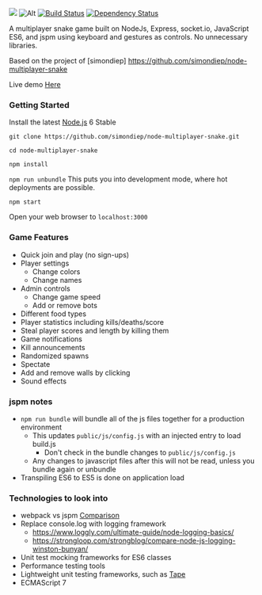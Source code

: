 [![](https://simondiep.github.io/img/node-multiplayer-snake.gif)](https://node-multiplayer-snake.herokuapp.com/)
![Alt](https://simondiep.github.io/img/snake.gif)
[![Build Status](https://travis-ci.org/simondiep/node-multiplayer-snake.svg?branch=master)](https://travis-ci.org/simondiep/node-multiplayer-snake)
[![Dependency Status](https://david-dm.org/simondiep/node-multiplayer-snake/status.svg?style=flat)](https://david-dm.org/simondiep/node-multiplayer-snake)  

A multiplayer snake game built on NodeJs, Express, socket.io, JavaScript ES6, and jspm using keyboard and gestures as controls.  No unnecessary libraries. 

Based on the project of [simondiep] https://github.com/simondiep/node-multiplayer-snake

Live demo [Here](https://node-multiplayer-snake.herokuapp.com/)

### Getting Started

Install the latest [Node.js](http://nodejs.org) 6 Stable

`git clone https://github.com/simondiep/node-multiplayer-snake.git`

`cd node-multiplayer-snake`

`npm install`

`npm run unbundle` This puts you into development mode, where hot deployments are possible.

`npm start`

Open your web browser to `localhost:3000`


### Game Features
 - Quick join and play (no sign-ups)
 - Player settings
   - Change colors
   - Change names
 - Admin controls
   - Change game speed
   - Add or remove bots
 - Different food types
 - Player statistics including kills/deaths/score
 - Steal player scores and length by killing them
 - Game notifications
 - Kill announcements
 - Randomized spawns
 - Spectate
 - Add and remove walls by clicking
 - Sound effects

### jspm notes
 - `npm run bundle` will bundle all of the js files together for a production environment
   - This updates `public/js/config.js` with an injected entry to load build.js
     - Don't check in the bundle changes to `public/js/config.js`
   - Any changes to javascript files after this will not be read, unless you bundle again or unbundle
 - Transpiling ES6 to ES5 is done on application load
 

### Technologies to look into
 - webpack vs jspm [Comparison](https://webpack.github.io/docs/comparison.html)
 - Replace console.log with logging framework
    - https://www.loggly.com/ultimate-guide/node-logging-basics/
    - https://strongloop.com/strongblog/compare-node-js-logging-winston-bunyan/
 - Unit test mocking frameworks for ES6 classes
 - Performance testing tools
 - Lightweight unit testing frameworks, such as [Tape](https://github.com/substack/tape)
 - ECMAScript 7
 
